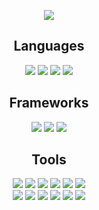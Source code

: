 


<p align="center">
<img src="https://github-readme-stats.vercel.app/api?username=scottfalbo&show_icons=true&theme=merko">
</p>

<h2 align="center">Languages</h2>

<p align="center">
  <img src="https://img.shields.io/badge/C%23%20-7A1680?style=flat&logo=c%2B%2B&logoColor=ffffff">
  <img src = "https://img.shields.io/badge/-JavaScript-787878?style=flat&logo=javascript&logoColor=white">
  <img src = "https://img.shields.io/badge/-HTML5-E34F26?style=flat&logo=html5&logoColor=white"> 
  <img src = "https://img.shields.io/badge/-CSS3-1572B6?style=flat&logo=css3&logoColor=white">
</p>

<h2 align="center">Frameworks</h2>
<p align="center">
  <img src="https://img.shields.io/badge/.NET%20Core-7A1680?style=flat&logo=dot-net&logoColor=00c8ff">
  <img src="https://img.shields.io/badge/-React-000000?style=flat&logo=react&logoColor=00c8ff">
  <img src="https://img.shields.io/badge/jQuery%20-%230769AD.svg?style=flat&logo=jquery&logoColor=00c8ff">
</p>

<h2 align="center">Tools</h2>
<p align="center">
  <img src ="https://img.shields.io/badge/-Unity-121212?style=flat&logo=unity&logoColor=white" />
  <img src="https://img.shields.io/badge/Azure%20-%230072C6.svg?style=flat&logo=azure-devops&logoColor=00c8ff">
  <img src="http://img.shields.io/badge/-Git-F1502F?style=flat&logo=git&logoColor=FFFFFF">
  <img src="http://img.shields.io/badge/-Github-000000?style=flat&logo=github&logoColor=FFFFFF">
  <img src="http://img.shields.io/badge/-VS%20Code-007ACC?style=flat&logo=visual%20studio%20code&logoColor=white">
  <img src="http://img.shields.io/badge/-Visual%20Studio-7A1680?style=flat&logo=visual%20studio&logoColor=white">
<br>
  <img src ="https://img.shields.io/badge/-Xamarin-4287f5?style=flat&logo=xamarin&logoColor=white" />
  <img src="https://img.shields.io/badge/-Express.js-787878?style=flat">
  <img src="https://img.shields.io/badge/-Node.js-3C873A?style=flat&logo=Node.js&logoColor=white">
  <img src="http://img.shields.io/badge/-Heroku-430098?style=flat&logo=heroku&logoColor=white">
  <img src="https://img.shields.io/badge/Microsoft%20SQL%20Server-CC2927?style=flat&logo=microsoft-sql-server&logoColor=00c8ff">
  <img src="https://img.shields.io/badge/Postgres-%23316192.svg?style=flat&logo=postgresql&logoColor=00c8ff">
</p>

